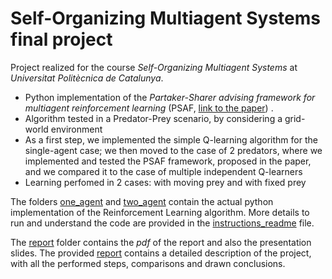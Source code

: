 # Self-Organizing Multiagent Systems final project

Project realized for the course *Self-Organizing Multiagent Systems* at *Universitat Politècnica de Catalunya*. 
 
 - Python implementation of the *Partaker-Sharer advising framework for multiagent reinforcement learning* (PSAF, [link to the paper](https://www.ifaamas.org/Proceedings/aamas2019/pdfs/p2324.pdf)) .
 - Algorithm tested in a Predator-Prey scenario, by considering a grid-world environment
 - As a first step, we implemented the simple Q-learning algorithm for the single-agent case; we then moved to the case of 2 predators, where we implemented and tested the PSAF framework, proposed in the paper, and we compared it to the case of multiple independent Q-learners
 - Learning perfomed in 2 cases: with moving prey and with fixed prey
 
 The folders [one_agent](https://github.com/denaldo98/SOAS_project/tree/main/one_agent) and [two_agent](https://github.com/denaldo98/SOAS_project/tree/main/two_agent) contain the actual python implementation of the Reinforcement Learning algorithm. 
 More details to run and understand the code are provided in the [instructions_readme](https://github.com/denaldo98/SOAS_project/blob/main/instructions_readme.pdf) file.

The [report](https://github.com/denaldo98/SOAS_project/tree/main/report) folder contains the *pdf* of the report and also the presentation slides. 
The provided [report](https://github.com/denaldo98/SOAS_project/blob/main/report/SOAS_project%20_report.pdf) contains a detailed description of the project, with all the performed steps, comparisons and drawn conclusions.
